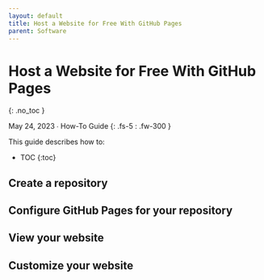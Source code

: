```yaml
---
layout: default
title: Host a Website for Free With GitHub Pages
parent: Software
---
```


# Host a Website for Free With GitHub Pages
{: .no_toc }

May 24, 2023 ∙ How-To Guide
{: .fs-5 : .fw-300 }

This guide describes how to:

- TOC
{:toc}

## Create a repository

## Configure GitHub Pages for your repository

## View your website

## Customize your website
